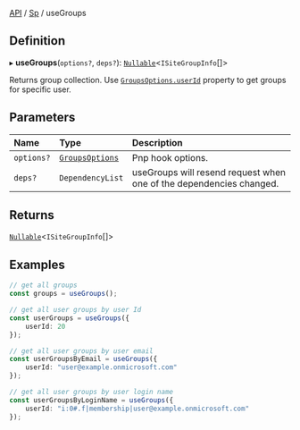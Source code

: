 [API](../index.md) / [Sp](../index.md#sp) / useGroups

## Definition

▸ **useGroups**(`options?`, `deps?`): [`Nullable`](../Types/NullableT.md)<`ISiteGroupInfo`[]\>

Returns group collection. Use [`GroupsOptions.userId`](../Interfaces/GroupsOptions.md#userid) property to get
groups for specific user.

## Parameters

| Name | Type | Description |
| :------ | :------ | :------ |
| `options?` | [`GroupsOptions`](../Interfaces/GroupsOptions.md) | Pnp hook options. |
| `deps?` | `DependencyList` | useGroups will resend request when one of the dependencies changed. |

## Returns

[`Nullable`](../Types/NullableT.md)<`ISiteGroupInfo`[]\>

## Examples

```typescript
// get all groups
const groups = useGroups();

// get all user groups by user Id
const userGroups = useGroups({
	userId: 20
});

// get all user groups by user email
const userGroupsByEmail = useGroups({
	userId: "user@example.onmicrosoft.com"
});

// get all user groups by user login name
const userGroupsByLoginName = useGroups({
	userId: "i:0#.f|membership|user@example.onmicrosoft.com"
});
```